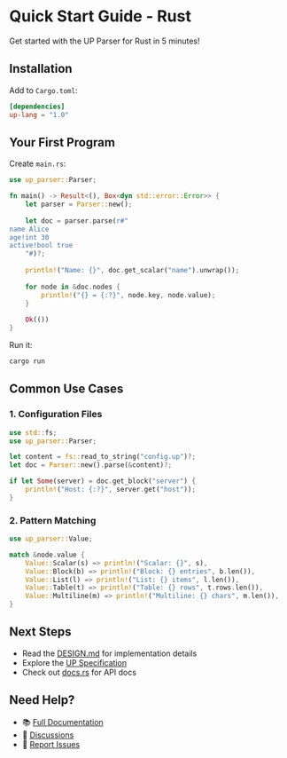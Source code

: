 # Quick Start Guide - Rust

Get started with the UP Parser for Rust in 5 minutes!

## Installation

Add to `Cargo.toml`:

```toml
[dependencies]
up-lang = "1.0"
```

## Your First Program

Create `main.rs`:

```rust
use up_parser::Parser;

fn main() -> Result<(), Box<dyn std::error::Error>> {
    let parser = Parser::new();
    
    let doc = parser.parse(r#"
name Alice
age!int 30
active!bool true
    "#)?;
    
    println!("Name: {}", doc.get_scalar("name").unwrap());
    
    for node in &doc.nodes {
        println!("{} = {:?}", node.key, node.value);
    }
    
    Ok(())
}
```

Run it:

```bash
cargo run
```

## Common Use Cases

### 1. Configuration Files

```rust
use std::fs;
use up_parser::Parser;

let content = fs::read_to_string("config.up")?;
let doc = Parser::new().parse(&content)?;

if let Some(server) = doc.get_block("server") {
    println!("Host: {:?}", server.get("host"));
}
```

### 2. Pattern Matching

```rust
use up_parser::Value;

match &node.value {
    Value::Scalar(s) => println!("Scalar: {}", s),
    Value::Block(b) => println!("Block: {} entries", b.len()),
    Value::List(l) => println!("List: {} items", l.len()),
    Value::Table(t) => println!("Table: {} rows", t.rows.len()),
    Value::Multiline(m) => println!("Multiline: {} chars", m.len()),
}
```

## Next Steps

- Read the [DESIGN.md](DESIGN.md) for implementation details
- Explore the [UP Specification](https://github.com/uplang/spec)
- Check out [docs.rs](https://docs.rs/up-lang) for API docs

## Need Help?

- 📚 [Full Documentation](README.md)
- 💬 [Discussions](https://github.com/uplang/spec/discussions)
- 🐛 [Report Issues](https://github.com/uplang/rust/issues)
